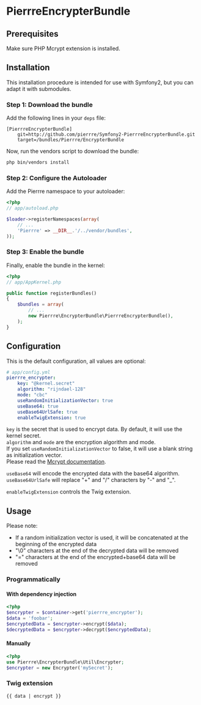 # PierrreEncrypterBundle

## Prerequisites

Make sure PHP Mcrypt extension is installed.

## Installation

This installation procedure is intended for use with Symfony2, but you can adapt it with submodules.

### Step 1: Download the bundle

Add the following lines in your `deps` file:

```
[PierrreEncrypterBundle]
    git=http://github.com/pierrre/Symfony2-PierrreEncrypterBundle.git
    target=/bundles/Pierrre/EncrypterBundle
```

Now, run the vendors script to download the bundle:

``` bash
php bin/vendors install
```

### Step 2: Configure the Autoloader

Add the Pierrre namespace to your autoloader:

``` php
<?php
// app/autoload.php

$loader->registerNamespaces(array(
    // ...
    'Pierrre' => __DIR__.'/../vendor/bundles',
));
```

### Step 3: Enable the bundle

Finally, enable the bundle in the kernel:

``` php
<?php
// app/AppKernel.php

public function registerBundles()
{
    $bundles = array(
        // ...
        new Pierrre\EncrypterBundle\PierrreEncrypterBundle(),
    );
}
```

## Configuration

This is the default configuration, all values are optional:

``` yaml
# app/config.yml
pierrre_encrypter:
	key: "@kernel.secret"
	algorithm: "rijndael-128"
	mode: "cbc"
	useRandomInitializationVector: true
	useBase64: true
	useBase64UrlSafe: true
	enableTwigExtension: true
```

`key` is the secret that is used to encrypt data. By default, it will use the kernel secret.  
`algorithm` and `mode` are the encryption algorithm and mode.  
If you set `useRandomInitializationVector` to false, it will use a blank string as initialization vector.  
Please read the [Mcrypt documentation](http://www.php.net/manual/en/book.mcrypt.php).  

`useBase64` will encode the encrypted data with the base64 algorithm.  
`useBase64UrlSafe` will replace "+" and "/" characters by "-" and "_".  

`enableTwigExtension` controls the Twig extension.

## Usage

Please note:

- If a random initialization vector is used, it will be concatenated at the beginning of the encrypted data
- "\0" characters at the end of the decrypted data will be removed
- "=" characters at the end of the encrypted+base64 data will be removed

### Programmatically

#### With dependency injection

``` php
<?php
$encrypter = $container->get('pierrre_encrypter');
$data = 'foobar';
$encryptedData = $encrypter->encrypt($data);
$decryptedData = $encrypter->decrypt($encryptedData);
```

#### Manually

``` php
<?php
use Pierrre\EncrypterBundle\Util\Encrypter;
$encrypter = new Encrypter('mySecret');
```

### Twig extension

```
{{ data | encrypt }}
```